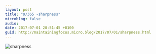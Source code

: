 ```yaml
---
layout: post
title: "9/365 -sharpness"
microblog: false
audio: 
date: 2017-07-01 20:51:45 +0100
guid: http://maintainingfocus.micro.blog/2017/07/01/sharpness.html
---
```

![sharpness](https://f000.backblazeb2.com/file/Roel-Share/sharpness.jpg)
